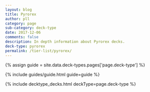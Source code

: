 ```yaml
---
layout: blog
title: Pyrorex
author: pll
category: page
sub-category: deck-type
date: 2017-12-06
comments: false
description: In depth information about Pyrorex decks.
deck-type: pyrorex
permalink: /tier-list/pyrorex/ 
---
```


{% assign guide = site.data.deck-types.pages['page.deck-type'] %}

{% include guides/guide.html guide=guide %}

{% include decktype_decks.html deckType=page.deck-type %}

